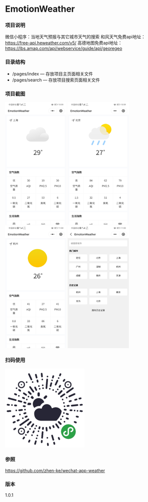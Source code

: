 # EmotionWeather

### 项目说明

微信小程序：当地天气预报与其它城市天气的搜索
和风天气免费api地址：https://free-api.heweather.com/v5/
高德地图免费api地址：https://lbs.amap.com/api/webservice/guide/api/georegeo
### 目录结构

- /pages/index — 存放项目主页面相关文件
- /pages/search — 存放项目搜索页面相关文件

### 项目截图
<img width="200" height="400" src="https://github.com/xingyanan/EmotionWeather/blob/master/screenshot.jpg"/>
<img width="200" height="400" src="https://github.com/xingyanan/EmotionWeather/blob/master/screenshot2.jpg"/>
<img width="200" height="400" src="https://github.com/xingyanan/EmotionWeather/blob/master/screenshot3.jpg"/>
<img width="200" height="400" src="https://github.com/xingyanan/EmotionWeather/blob/master/screenshot1.jpg"/>


### 扫码使用

![qrcode](./code.jpg)
### 参照
https://github.com/zhen-ke/wechat-app-weather
### 版本
1.0.1
